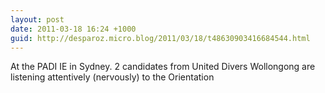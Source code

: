 ```yaml
---
layout: post
date: 2011-03-18 16:24 +1000
guid: http://desparoz.micro.blog/2011/03/18/t48630903416684544.html
---
```

At the PADI IE in Sydney. 2 candidates from United Divers Wollongong are listening attentively (nervously) to the Orientation
